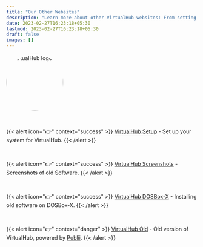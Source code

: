 ```yaml
---
title: "Our Other Websites"
description: "Learn more about other VirtualHub websites: From setting up to screenshots."
date: 2023-02-27T16:23:18+05:30
lastmod: 2023-02-27T16:23:18+05:30
draft: false
images: []
---
```


<p class="text-center"><img alt="VirtualHub logo" src="/logo-virtualhub.webp" style="border-radius: 50%" width="150"></p>

<br>

{{< alert icon="👉" context="success" >}}
[VirtualHub Setup](https://setup.virtualhub.eu.org) - Set up your system for VirtualHub.
{{< /alert >}}

<br>

{{< alert icon="👉" context="success" >}}
[VirtualHub Screenshots](https://screenshots.virtualhub.eu.org) - Screenshots of old Software.
{{< /alert >}}

<br>

{{< alert icon="👉" context="success" >}}
[VirtualHub DOSBox-X](https://dosbox-x.virtualhub.eu.org) - Installing old software on DOSBox-X.
{{< /alert >}}

<br>

{{< alert icon="👉" context="danger" >}}
[VirtualHub Old](https://old.virtualhub.eu.org) - Old version of VirtualHub, powered by [Publii](https://getpublii.com/).
{{< /alert >}}
